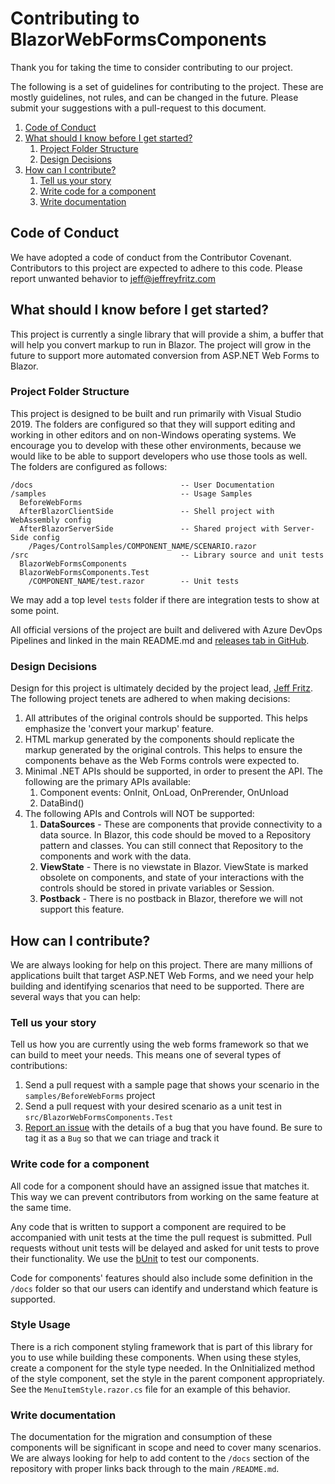 # Contributing to BlazorWebFormsComponents

Thank you for taking the time to consider contributing to our project.

The following is a set of guidelines for contributing to the project.  These are mostly guidelines, not rules, and can be changed in the future.  Please submit your suggestions with a pull-request to this document.

1. [Code of Conduct](#code-of-conduct)
1. [What should I know before I get started?](#what-should-i-know-before-i-get-started?)
    1. [Project Folder Structure](#project-folder-structure)
    1. [Design Decisions](#design-decisions)
1. [How can I contribute?](#how-can-i-contribute?)
    1. [Tell us your story](#tell-us-your-story)
    1. [Write code for a component](#write-code-for-a-component)
    1. [Write documentation](#write-documentation)


## Code of Conduct

We have adopted a code of conduct from the Contributor Covenant.  Contributors to this project are expected to adhere to this code.  Please report unwanted behavior to [jeff@jeffreyfritz.com](mailto:jeff@jeffreyfritz.com)

## What should I know before I get started?

This project is currently a single library that will provide a shim, a buffer that will help you convert markup to run in Blazor. The project will grow in the future to support more automated conversion from ASP<span></span>.NET Web Forms to Blazor.

### Project Folder Structure

This project is designed to be built and run primarily with Visual Studio 2019. The folders are configured so that they will support editing and working in other editors and on non-Windows operating systems.  We encourage you to develop with these other environments, because we would like to be able to support developers who use those tools as well.  The folders are configured as follows:

```
/docs                                 -- User Documentation
/samples                              -- Usage Samples
  BeforeWebForms
  AfterBlazorClientSide               -- Shell project with WebAssembly config
  AfterBlazorServerSide               -- Shared project with Server-Side config
    /Pages/ControlSamples/COMPONENT_NAME/SCENARIO.razor
/src                                  -- Library source and unit tests
  BlazorWebFormsComponents
  BlazorWebFormsComponents.Test
    /COMPONENT_NAME/test.razor        -- Unit tests
```



We may add a top level `tests` folder if there are integration tests to show at some point.

All official versions of the project are built and delivered with Azure DevOps Pipelines and linked in the main README.md and [releases tab in GitHub](https://github.com/FritzAndFriends/BlazorWebFormsComponents/releases).

### Design Decisions

Design for this project is ultimately decided by the project lead, [Jeff Fritz](https://github.com/csharpfritz).  The following project tenets are adhered to when making decisions:

1. All attributes of the original controls should be supported. This helps emphasize the 'convert your markup' feature.
1. HTML markup generated by the components should replicate the markup generated by the original controls.  This helps to ensure the components behave as the Web Forms controls were expected to.
1. Minimal .NET APIs should be supported, in order to present the API.  The following are the primary APIs available:
    1. Component events: OnInit, OnLoad, OnPrerender, OnUnload
    1. DataBind()
1. The following APIs and Controls will NOT be supported:
    1. **DataSources** - These are components that provide connectivity to a data source.  In Blazor, this code should be moved to a Repository pattern and classes.  You can still connect that Repository to the components and work with the data.
    1. **ViewState** - There is no viewstate in Blazor.  ViewState is marked obsolete on components, and state of your interactions with the controls should be stored in private variables or Session.
    1. **Postback** - There is no postback in Blazor, therefore we will not support this feature.

## How can I contribute?

We are always looking for help on this project.  There are many millions of applications built that target ASP<span></span>.NET Web Forms, and we need your help building and identifying scenarios that need to be supported.  There are several ways that you can help:

### Tell us your story

Tell us how you are currently using the web forms framework so that we can build to meet your needs.  This means one of several types of contributions:

1. Send a pull request with a sample page that shows your scenario in the `samples/BeforeWebForms` project
1. Send a pull request with your desired scenario as a unit test in `src/BlazorWebFormsComponents.Test`
1. [Report an issue](https://github.com/FritzAndFriends/BlazorWebFormsComponents/Issues) with the details of a bug that you have found.  Be sure to tag it as a `Bug` so that we can triage and track it

### Write code for a component

All code for a component should have an assigned issue that matches it.  This way we can prevent contributors from working on the same feature at the same time.

Any code that is written to support a component are required to be accompanied with unit tests at the time the pull request is submitted.  Pull requests without unit tests will be delayed and asked for unit tests to prove their functionality.  We use the [bUnit](https://www.nuget.org/packages/bunit/) to test our components.

Code for components' features should also include some definition in the `/docs` folder so that our users can identify and understand which feature is supported.

### Style Usage

There is a rich component styling framework that is part of this library for you to use while building these components. When using these styles, create a component for the style type needed. In the OnInitialized method of the style component, set the style in the parent component appropriately.  See the `MenuItemStyle.razor.cs` file for an example of this behavior.

### Write documentation

The documentation for the migration and consumption of these components will be significant in scope and need to cover many scenarios.  We are always looking for help to add content to the `/docs` section of the repository with proper links back through to the main `/README.md`.
